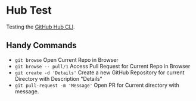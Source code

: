 # Hub Test

Testing the [GitHub Hub CLI](https://github.com/github/hub).

## Handy Commands

- `git browse` Open Current Repo in Browser
- `git browse -- pull/1` Access Pull Request for Current Repo in Browser
- `git create -d 'Details'` Create a new GitHub Repository for current Directory with Description "Details"
- `git pull-request -m 'Message'` Open PR for Current directory with message.
